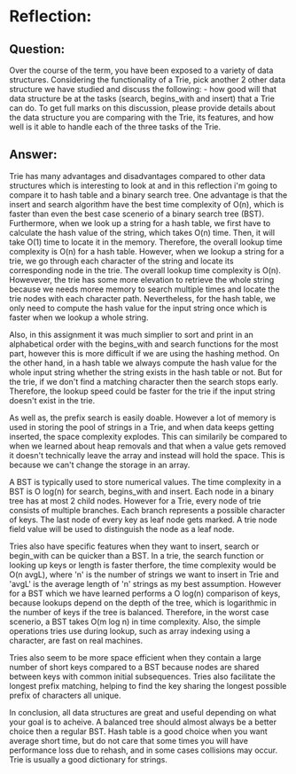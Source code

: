 # Reflection:

## Question:

Over the course of the term, you have been exposed to a variety of data structures. Considering the functionality of a Trie, pick another 2 other data structure we have studied and discuss the following: - how good will that data structure be at the tasks (search, begins_with and insert) that a Trie can do. To get full marks on this discussion, please provide details about the data structure you are comparing with the Trie, its features, and how well is it able to handle each of the three tasks of the Trie.

## Answer:

Trie has many advantages and disadvantages compared to other data structures which is interesting to look at and in this reflection i'm going to compare it to hash table and a binary search tree. One advantage is that the insert and search algorithm have the best time complexity of O(n), which is faster than even the best case scenerio of a binary search tree (BST). Furthermore, when we look up a string for a hash table, we first have to calculate the hash value of the string, which takes O(n) time. Then, it will take O(1) time to locate it in the memory. Therefore, the overall lookup time complexity is O(n) for a hash table. However, when we lookup a string for a trie, we go through each character of the string and locate its corresponding node in the trie. The overall lookup time complexity is O(n). Howevever, the trie has some more elevation to retrieve the whole string because we needs moree memory to search multiple times and locate the trie nodes with each character path. Nevertheless, for the hash table, we only need to compute the hash value for the input string once which is faster when we lookup a whole string. 

Also, in this assignment it was much simplier to sort and print in an alphabetical order with the begins_with and search functions for the most part, however this is more difficult if we are using the hashing method. On the other hand, in a hash table we always compute the hash value for the whole input string whether the string exists in the hash table or not. But for the trie, if we don't find a matching character then the search stops early. Therefore, the lookup speed could be faster for the trie if the input string doesn't exist in the trie.

As well as, the prefix search is easily doable. However a lot of memory is used in storing the pool of strings in a Trie, and when data keeps getting inserted, the space complexity explodes. This can similarily be compared to when we learned about heap removals and that when a value gets removed it doesn't technically leave the array and instead will hold the space. This is because we can't change the storage in an array.

A BST is typically used to store numerical values. The time complexity in a BST is O log(n) for search, begins_with and insert. Each node in a binary tree has at most 2 child nodes. However for a Trie, every node of trie consists of multiple branches. Each branch represents a possible character of keys. The last node of every key as leaf node gets marked. A trie node field value will be used to distinguish the node as a leaf node.

Tries also have specific features when they want to insert, search or begin_with can be quicker than a BST. In a trie, the search function or looking up keys or length is faster therfore, the time complexity would be O(n avgL), where 'n' is the number of strings we want to insert in Trie and 'avgL' is the average length of 'n' strings as my best assumption. However for a BST which we have learned performs a O log(n) comparison of keys, because lookups depend on the depth of the tree, which is logarithmic in the number of keys if the tree is balanced. Therefore, in the worst case scenerio, a BST takes O(m log n) in time complexity. Also, the simple operations tries use during lookup, such as array indexing using a character, are fast on real machines.

Tries also seem to be more space efficient when they contain a large number of short keys compared to a BST because nodes are shared between keys with common initial subsequences. Tries also facilitate the longest prefix matching, helping to find the key sharing the longest possible prefix of characters all unique. 

In conclusion, all data structures are great and useful depending on what your goal is to acheive. A balanced tree should almost always be a better choice then a regular BST. Hash table is a good choice when you want average short time, but do not care that some times you will have performance loss due to rehash, and in some cases collisions may occur. Trie is usually a good dictionary for strings.